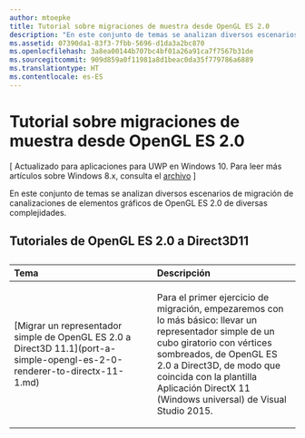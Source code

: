 ```yaml
---
author: mtoepke
title: Tutorial sobre migraciones de muestra desde OpenGL ES 2.0
description: "En este conjunto de temas se analizan diversos escenarios de migración de canalizaciones de elementos gráficos de OpenGL ES 2.0 de diversas complejidades."
ms.assetid: 07390da1-83f3-7fbb-5696-d1da3a2bc870
ms.openlocfilehash: 3a8ea00144b707bc4bf01a26a91ca7f7567b31de
ms.sourcegitcommit: 909d859a0f11981a8d1beac0da35f779786a6889
ms.translationtype: HT
ms.contentlocale: es-ES
---
```

# <a name="walkthrough-sample-ports-from-opengl-es-20"></a>Tutorial sobre migraciones de muestra desde OpenGL ES 2.0


\[ Actualizado para aplicaciones para UWP en Windows 10. Para leer más artículos sobre Windows 8.x, consulta el [archivo](http://go.microsoft.com/fwlink/p/?linkid=619132) \]

En este conjunto de temas se analizan diversos escenarios de migración de canalizaciones de elementos gráficos de OpenGL ES 2.0 de diversas complejidades.

## <a name="opengl-es-20-to-direct3d-11-walkthroughs"></a>Tutoriales de OpenGL ES 2.0 a Direct3D11

## 
<table>
<colgroup>
<col width="50%" />
<col width="50%" />
</colgroup>
<thead>
<tr class="header">
<th align="left">Tema</th>
<th align="left">Descripción</th>
</tr>
</thead>
<tbody>
<tr class="odd">
<td align="left"><p>[Migrar un representador simple de OpenGL ES 2.0 a Direct3D 11.1](port-a-simple-opengl-es-2-0-renderer-to-directx-11-1.md)</p></td>
<td align="left"><p>Para el primer ejercicio de migración, empezaremos con lo más básico: llevar un representador simple de un cubo giratorio con vértices sombreados, de OpenGL ES 2.0 a Direct3D, de modo que coincida con la plantilla Aplicación DirectX 11 (Windows universal) de Visual Studio 2015.</p></td>
</tr>
</tbody>
</table>

 

 

 




